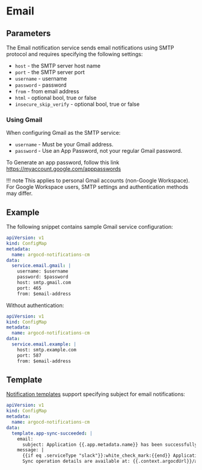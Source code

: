 # Email

## Parameters

The Email notification service sends email notifications using SMTP protocol and requires specifying the following settings:

* `host` - the SMTP server host name
* `port` - the SMTP server port
* `username` - username
* `password` - password
* `from` - from email address
* `html` - optional bool, true or false
* `insecure_skip_verify` - optional bool, true or false

### Using Gmail

When configuring Gmail as the SMTP service:

* `username` - Must be your Gmail address.
* `password` - Use an App Password, not your regular Gmail password.

To Generate an app password, follow this link https://myaccount.google.com/apppasswords

!!! note
    This applies to personal Gmail accounts (non-Google Workspace). For Google Workspace users, SMTP settings 
    and authentication methods may differ.

## Example

The following snippet contains sample Gmail service configuration:

```yaml
apiVersion: v1
kind: ConfigMap
metadata:
  name: argocd-notifications-cm
data:
  service.email.gmail: |
    username: $username
    password: $password
    host: smtp.gmail.com
    port: 465
    from: $email-address
```

Without authentication:

```yaml
apiVersion: v1
kind: ConfigMap
metadata:
  name: argocd-notifications-cm
data:
  service.email.example: |
    host: smtp.example.com
    port: 587
    from: $email-address
```

## Template

[Notification templates](../templates.md) support specifying subject for email notifications:

```yaml
apiVersion: v1
kind: ConfigMap
metadata:
  name: argocd-notifications-cm
data:
  template.app-sync-succeeded: |
    email:
      subject: Application {{.app.metadata.name}} has been successfully synced.
    message: |
      {{if eq .serviceType "slack"}}:white_check_mark:{{end}} Application {{.app.metadata.name}} has been successfully synced at {{.app.status.operationState.finishedAt}}.
      Sync operation details are available at: {{.context.argocdUrl}}/applications/{{.app.metadata.name}}?operation=true .
```
